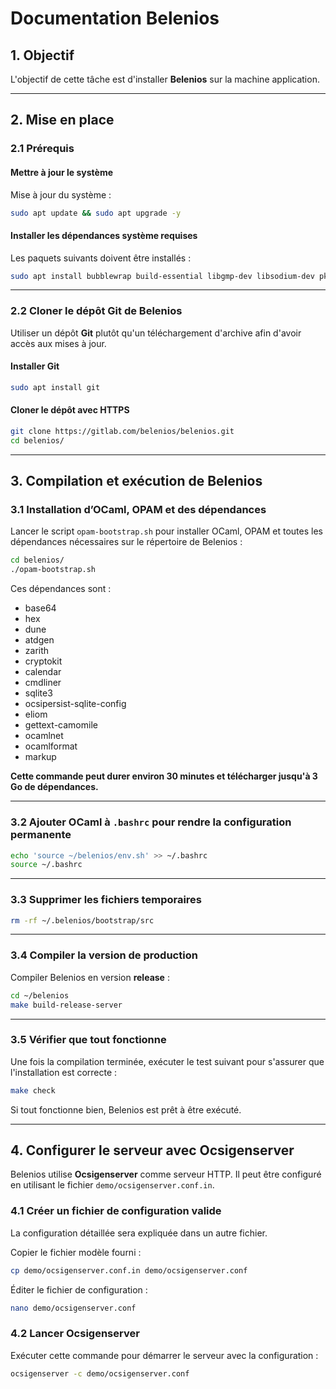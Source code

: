 # Documentation Belenios

## 1. Objectif

L'objectif de cette tâche est d'installer **Belenios** sur la machine application.

---

## 2. Mise en place

### 2.1 Prérequis

#### Mettre à jour le système

Mise à jour du système :

```bash
sudo apt update && sudo apt upgrade -y
```

#### Installer les dépendances système requises

Les paquets suivants doivent être installés :

```bash
sudo apt install bubblewrap build-essential libgmp-dev libsodium-dev pkg-config m4 libssl-dev libsqlite3-dev wget ca-certificates zip unzip libncurses-dev zlib1g-dev libgd-securityimage-perl cracklib-runtime jq npm
```

---

### 2.2 Cloner le dépôt Git de Belenios

Utiliser un dépôt **Git** plutôt qu'un téléchargement d'archive afin d'avoir accès aux mises à jour.

#### Installer Git

```bash
sudo apt install git
```

#### Cloner le dépôt avec HTTPS

```bash
git clone https://gitlab.com/belenios/belenios.git
cd belenios/
```

---

## 3. Compilation et exécution de Belenios

### 3.1 Installation d’OCaml, OPAM et des dépendances

Lancer le script `opam-bootstrap.sh` pour installer OCaml, OPAM et toutes les dépendances nécessaires sur le répertoire de Belenios :

```bash
cd belenios/
./opam-bootstrap.sh
```

Ces dépendances sont :

- base64
- hex
- dune
- atdgen
- zarith
- cryptokit
- calendar
- cmdliner
- sqlite3
- ocsipersist-sqlite-config
- eliom
- gettext-camomile
- ocamlnet
- ocamlformat
- markup



**Cette commande peut durer environ 30 minutes et télécharger jusqu'à 3 Go de dépendances.**

---

### 3.2 Ajouter OCaml à `.bashrc` pour rendre la configuration permanente

```bash
echo 'source ~/belenios/env.sh' >> ~/.bashrc
source ~/.bashrc
```

---

### 3.3 Supprimer les fichiers temporaires

```bash
rm -rf ~/.belenios/bootstrap/src
```

---

### 3.4 Compiler la version de production

Compiler Belenios en version **release** :

```bash
cd ~/belenios
make build-release-server
```

---

### 3.5 Vérifier que tout fonctionne

Une fois la compilation terminée, exécuter le test suivant pour s'assurer que l'installation est correcte :

```bash
make check
```

Si tout fonctionne bien, Belenios est prêt à être exécuté.


---
## 4. Configurer le serveur avec Ocsigenserver

Belenios utilise **Ocsigenserver** comme serveur HTTP. Il peut être configuré en utilisant le fichier `demo/ocsigenserver.conf.in`.

### 4.1 Créer un fichier de configuration valide

La configuration détaillée sera expliquée dans un autre fichier.

Copier le fichier modèle fourni :
```bash
cp demo/ocsigenserver.conf.in demo/ocsigenserver.conf
```

Éditer le fichier de configuration :
```bash
nano demo/ocsigenserver.conf
```

### 4.2 Lancer Ocsigenserver

Exécuter cette commande pour démarrer le serveur avec la configuration :
```bash
ocsigenserver -c demo/ocsigenserver.conf
```

